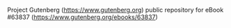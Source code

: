 Project Gutenberg (https://www.gutenberg.org) public repository for eBook #63837 (https://www.gutenberg.org/ebooks/63837)
